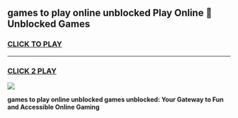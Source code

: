 
## games to play online unblocked Play Online 👋 Unblocked Games
<h3>
<a href="https://premium.freeplayer.one?title=games_to_play_online_unblocked&ref=19F">CLICK TO PLAY</a></h3>
<hr>

<h3>
<a href="https://premium.freeplayer.one?title=games_to_play_online_unblocked&ref=19F">CLICK 2 PLAY</a>
  
</h3>

<a href="https://premium.freeplayer.one?title=games_to_play_online_unblocked&ref=19F"><img src="https://clearcache.store/games.png"></a>


**games to play online unblocked games unblocked: Your Gateway to Fun and Accessible Online Gaming**
